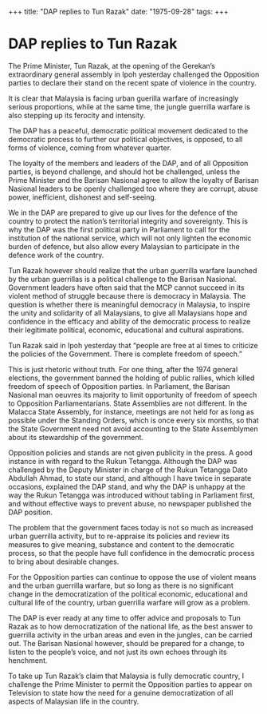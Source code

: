+++ 
title: "DAP replies to Tun Razak"
date: "1975-09-28"
tags:
+++

# DAP replies to Tun Razak

The Prime Minister, Tun Razak, at the opening of the Gerekan’s extraordinary general assembly in Ipoh yesterday challenged the Opposition parties to declare their stand on the recent spate of violence in the country.

It is clear that Malaysia is facing urban guerilla warfare of increasingly serious proportions, while at the same time, the jungle guerrilla warfare is also stepping up its ferocity and intensity.</u>

The DAP has a peaceful, democratic political movement dedicated to the democratic process to further our political objectives, is opposed, to all forms of violence, coming from whatever quarter.

The loyalty of the members and leaders of the DAP, and of all Opposition parties, is beyond challenge, and should hot be challenged, unless the Prime Minister and the Barisan Nasional agree to allow the loyalty of Barisan Nasional leaders to be openly challenged too where they are corrupt, abuse power, inefficient, dishonest and self-seeing. 

We in the DAP are prepared to give up our lives for the defence of the country to protect the nation’s territorial integrity and sovereignty. This is why the DAP was the first political party in Parliament to call for the institution of the national service, which will not only lighten the economic burden of defence, but also allow every Malaysian to participate in the defence work of the country.

Tun Razak however should realize that the urban guerrilla warfare launched by the urban guerrillas is a political challenge to the Barisan Nasional. Government leaders have often said that the MCP cannot succeed in its violent method of struggle because there is democracy in Malaysia. The question is whether there is meaningful democracy in Malaysia, to inspire the unity and solidarity of all Malaysians, to give all Malaysians hope and confidence in the efficacy and ability of the democratic process to realize their legitimate political, economic, educational and cultural aspirations. 

Tun Razak said in Ipoh yesterday that “people are free at al times to criticize the policies of the Government. There is complete freedom of speech.”

This is just rhetoric without truth. For one thing, after the 1974 general elections, the government banned the holding of public rallies, which killed freedom of speech of Opposition parties. In Parliament, the Barisan Nasional man oeuvres its majority to limit opportunity of freedom of speech to Opposition Parliamentarians. State Assemblies are not different. In the Malacca State Assembly, for instance, meetings are not held for as long as possible under the Standing Orders, which is once every six months, so that the State Government need not avoid accounting to the State Assemblymen about its stewardship of the government.

Opposition policies and stands are not given publicity in the press. A good instance in with regard to the Rukun Tetangga. Although the DAP was challenged by the Deputy Minister in charge of the Rukun Tetangga Dato Abdullah Ahmad, to state our stand, and although I have twice in separate occasions, explained the DAP stand, and why the DAP is unhappy at the way the Rukun Tetangga was introduced without tabling in Parliament first, and without effective ways to prevent abuse, no newspaper published the DAP position.

The problem that the government faces today is not so much as increased urban guerrilla activity, but to re-appraise its policies and review its measures to give meaning, substance and content to the democratic process, so that the people have full confidence in the democratic process to bring about desirable changes.

For the Opposition parties can continue to oppose the use of violent means and the urban guerrilla warfare, but so long as there is no significant change in the democratization of the political economic, educational and cultural life of the country, urban guerrilla warfare will grow as a problem.

The DAP is ever ready at any time to offer advice and proposals to Tun Razak as to how democratization of the national life, as the best answer to guerrilla activity in the urban areas and even in the jungles, can be carried out. The Barisan Nasional however, should be prepared for a change, to listen to the people’s voice, and not just its own echoes through its henchment.

To take up Tun Razak’s claim that Malaysia is fully democratic country, I challenge the Prime Minister to permit the Opposition parties to appear on Television to state how the need for a genuine democratization of all aspects of Malaysian life in the country.
 
